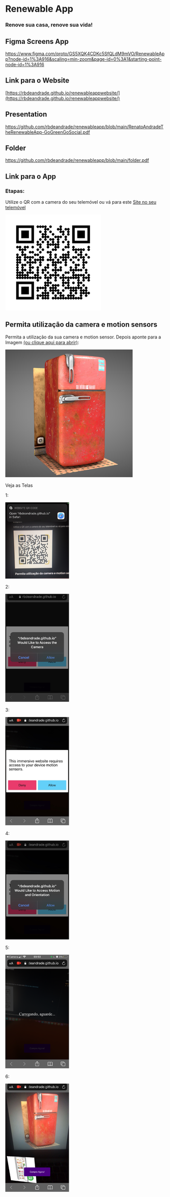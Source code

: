 # Renewable App
###  Renove sua casa, renove sua vida!


## Figma Screens App
https://www.figma.com/proto/GS5XQK4CDKc5SfQLdM9mVO/RenewableApp?node-id=1%3A916&scaling=min-zoom&page-id=0%3A1&starting-point-node-id=1%3A916

## Link para o Website
[https://rbdeandrade.github.io/renewableappwebsite/](https://rbdeandrade.github.io/renewableappwebsite/)

## Presentation
https://github.com/rbdeandrade/renewableapp/blob/main/RenatoAndradeTheRenewableApp-GoGreenGoSocial.pdf

## Folder
https://github.com/rbdeandrade/renewableapp/blob/main/folder.pdf

## Link para o App

### Etapas:

 Utilize o QR com a camera do seu telemóvel ou vá para este [Site no seu telemóvel](https://rbdeandrade.github.io/renewableapp/)

 ![QRCode](https://raw.githubusercontent.com/rbdeandrade/renewableapp/main/test/qrcode.png)
 <br />

 ## Permita utilização da camera e motion sensors
 Permita a utilização da sua camera e motion sensor. Depois aponte para a Imagem [(ou clique aqui para abrir)](https://raw.githubusercontent.com/rbdeandrade/renewableapp/main/nft/fridge.jpg):

 <img src="https://raw.githubusercontent.com/rbdeandrade/renewableapp/main/nft/fridge.jpg" width="400">

 Veja as Telas

 1:

 <img src="https://raw.githubusercontent.com/rbdeandrade/renewableapp/main/test/1.jpg" width="200">

 2:

 <img src="https://raw.githubusercontent.com/rbdeandrade/renewableapp/main/test/2.jpg" width="200">

 3:

 <img src="https://raw.githubusercontent.com/rbdeandrade/renewableapp/main/test/3.jpg" width="200">

 4:

 <img src="https://raw.githubusercontent.com/rbdeandrade/renewableapp/main/test/4.jpg" width="200">

 5:

 <img src="https://raw.githubusercontent.com/rbdeandrade/renewableapp/main/test/5.PNG" width="200">

 6:

 <img src="https://raw.githubusercontent.com/rbdeandrade/renewableapp/main/test/6.jpg" width="200">
